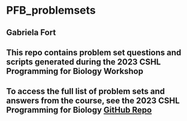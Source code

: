 # PFB_problemsets
## Gabriela Fort

## This repo contains problem set questions and scripts generated during the 2023 CSHL Programming for Biology Workshop

## To access the full list of problem sets and answers from the course, see the 2023 CSHL Programming for Biology [GitHub Repo](https://github.com/prog4biol/pfb2023)
